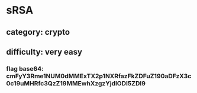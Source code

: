 # sRSA

## category: crypto

## difficulty: very easy

### flag base64: cmFyY3Rme1NUM0dMMExTX2p1NXRfazFkZDFuZ190aDFzX3c0c19uMHRfc3QzZ19MMEwhXzgzYjdlODI5ZDl9
